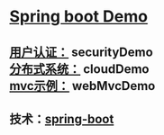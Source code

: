 # [Spring boot Demo](https://github.com/shuchun/bootExample)  

[用户认证：](https://github.com/shuchun/bootExample/tree/master/securityExample) securityDemo   
[分布式系统：](https://github.com/shuchun/bootExample/tree/master/cloudDemo) cloudDemo     
[mvc示例：](https://github.com/shuchun/bootExample/tree/master/webmvcDemo) webMvcDemo       
---- 
技术：[spring-boot](http://projects.spring.io/spring-boot/)  
----  